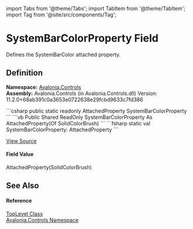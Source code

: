 import Tabs from '@theme/Tabs'; 
import TabItem from '@theme/TabItem'; 
import Tag from '@site/src/components/Tag'; 

# SystemBarColorProperty Field


Defines the SystemBarColor attached property.



## Definition
**Namespace:** <a href="N_Avalonia_Controls">Avalonia.Controls</a>  
**Assembly:** Avalonia.Controls (in Avalonia.Controls.dll) Version: 11.2.0+68ab391c0a3653e0722638e29fcbd9633c7fd386

<Tabs groupId="api-code-preview">
<TabItem value="csharp" label="C#">
```csharp
public static readonly AttachedProperty<SolidColorBrush?> SystemBarColorProperty
```
</TabItem>
<TabItem value="vb" label="VB">
```vb
Public Shared ReadOnly SystemBarColorProperty As AttachedProperty(Of SolidColorBrush)
```
</TabItem>
<TabItem value="fsharp" label="F#">
```fsharp
static val SystemBarColorProperty: AttachedProperty<SolidColorBrush>
```
</TabItem>
</Tabs>



<a href="https://github.com/AvaloniaUI/Avalonia/tree/master/srcAvalonia.Controls/TopLevel.cs" title="View the source code">View Source</a>



#### Field Value
AttachedProperty(SolidColorBrush)

## See Also


#### Reference
<a href="T_Avalonia_Controls_TopLevel">TopLevel Class</a>  
<a href="N_Avalonia_Controls">Avalonia.Controls Namespace</a>  

